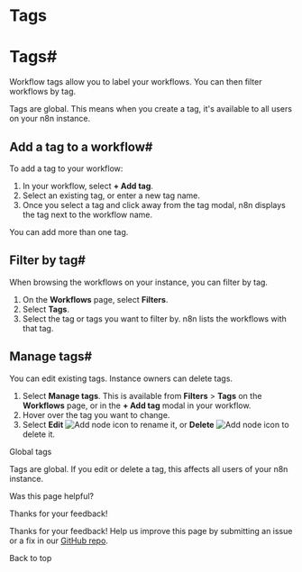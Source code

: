 # Tags

[ ](https://github.com/n8n-io/n8n-docs/edit/main/docs/workflows/tags.md "Edit this page")

# Tags#

Workflow tags allow you to label your workflows. You can then filter workflows by tag.

Tags are global. This means when you create a tag, it's available to all users on your n8n instance.

## Add a tag to a workflow#

To add a tag to your workflow:

  1. In your workflow, select **\+ Add tag**.
  2. Select an existing tag, or enter a new tag name.
  3. Once you select a tag and click away from the tag modal, n8n displays the tag next to the workflow name.



You can add more than one tag.

## Filter by tag#

When browsing the workflows on your instance, you can filter by tag.

  1. On the **Workflows** page, select **Filters**.
  2. Select **Tags**.
  3. Select the tag or tags you want to filter by. n8n lists the workflows with that tag.



## Manage tags#

You can edit existing tags. Instance owners can delete tags.

  1. Select **Manage tags**. This is available from **Filters** > **Tags** on the **Workflows** page, or in the **\+ Add tag** modal in your workflow.
  2. Hover over the tag you want to change.
  3. Select **Edit** ![Add node icon](../../_images/common-icons/edit.png) to rename it, or **Delete** ![Add node icon](../../_images/common-icons/delete.png) to delete it.



Global tags

Tags are global. If you edit or delete a tag, this affects all users of your n8n instance.

Was this page helpful? 

Thanks for your feedback! 

Thanks for your feedback! Help us improve this page by submitting an issue or a fix in our [GitHub repo](https://github.com/n8n-io/n8n-docs). 

Back to top 
